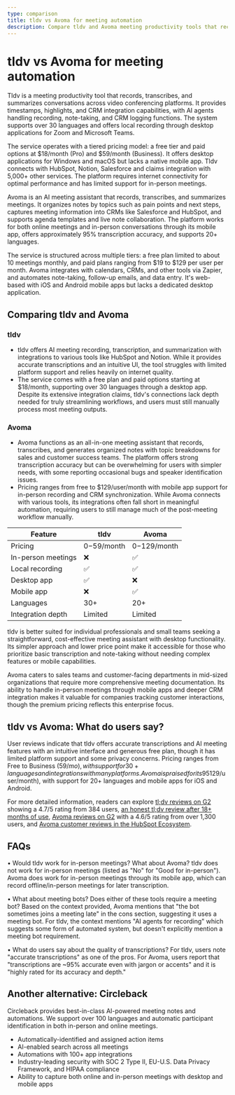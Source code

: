 ```yaml
---
type: comparison
title: tldv vs Avoma for meeting automation
description: Compare tldv and Avoma meeting productivity tools that record, transcribe, and summarize conversations, with details on pricing, features, integrations, and user reviews.
---
```


# tldv vs Avoma for meeting automation

Tldv is a meeting productivity tool that records, transcribes, and summarizes conversations across video conferencing platforms. It provides timestamps, highlights, and CRM integration capabilities, with AI agents handling recording, note-taking, and CRM logging functions. The system supports over 30 languages and offers local recording through desktop applications for Zoom and Microsoft Teams.

The service operates with a tiered pricing model: a free tier and paid options at $18/month (Pro) and $59/month (Business). It offers desktop applications for Windows and macOS but lacks a native mobile app. Tldv connects with HubSpot, Notion, Salesforce and claims integration with 5,000+ other services. The platform requires internet connectivity for optimal performance and has limited support for in-person meetings.

Avoma is an AI meeting assistant that records, transcribes, and summarizes meetings. It organizes notes by topics such as pain points and next steps, captures meeting information into CRMs like Salesforce and HubSpot, and supports agenda templates and live note collaboration. The platform works for both online meetings and in-person conversations through its mobile app, offers approximately 95% transcription accuracy, and supports 20+ languages.

The service is structured across multiple tiers: a free plan limited to about 10 meetings monthly, and paid plans ranging from $19 to $129 per user per month. Avoma integrates with calendars, CRMs, and other tools via Zapier, and automates note-taking, follow-up emails, and data entry. It's web-based with iOS and Android mobile apps but lacks a dedicated desktop application.

## Comparing tldv and Avoma

### tldv

* tldv offers AI meeting recording, transcription, and summarization with integrations to various tools like HubSpot and Notion. While it provides accurate transcriptions and an intuitive UI, the tool struggles with limited platform support and relies heavily on internet quality.
* The service comes with a free plan and paid options starting at $18/month, supporting over 30 languages through a desktop app. Despite its extensive integration claims, tldv's connections lack depth needed for truly streamlining workflows, and users must still manually process most meeting outputs.

### Avoma

* Avoma functions as an all-in-one meeting assistant that records, transcribes, and generates organized notes with topic breakdowns for sales and customer success teams. The platform offers strong transcription accuracy but can be overwhelming for users with simpler needs, with some reporting occasional bugs and speaker identification issues.
* Pricing ranges from free to $129/user/month with mobile app support for in-person recording and CRM synchronization. While Avoma connects with various tools, its integrations often fall short in meaningful automation, requiring users to still manage much of the post-meeting workflow manually.

| Feature | tldv | Avoma |
|---------|------|-------|
| Pricing | $0-$59/month | $0-$129/month |
| In-person meetings | ❌ | ✅ |
| Local recording | ✅ | ✅ |
| Desktop app | ✅ | ❌ |
| Mobile app | ❌ | ✅ |
| Languages | 30+ | 20+ |
| Integration depth | Limited | Limited |

tldv is better suited for individual professionals and small teams seeking a straightforward, cost-effective meeting assistant with desktop functionality. Its simpler approach and lower price point make it accessible for those who prioritize basic transcription and note-taking without needing complex features or mobile capabilities.

Avoma caters to sales teams and customer-facing departments in mid-sized organizations that require more comprehensive meeting documentation. Its ability to handle in-person meetings through mobile apps and deeper CRM integration makes it valuable for companies tracking customer interactions, though the premium pricing reflects this enterprise focus.

## tldv vs Avoma: What do users say?

User reviews indicate that tldv offers accurate transcriptions and AI meeting features with an intuitive interface and generous free plan, though it has limited platform support and some privacy concerns. Pricing ranges from Free to Business ($59/mo), with support for 30+ languages and integrations with many platforms. Avoma is praised for its 95% accurate transcriptions even with jargon or accents, comprehensive meeting assistance features, and strong integration ecosystem. Users appreciate how it saves time on administrative tasks, though some find it potentially overkill for simple needs and note occasional bugs or delays. Avoma's pricing spans from a free plan to Enterprise ($129/user/month), with support for 20+ languages and mobile apps for iOS and Android.

For more detailed information, readers can explore [tl;dv reviews on G2](https://www.g2.com/products/tl-dv/reviews) showing a 4.7/5 rating from 384 users, [an honest tl;dv review after 18+ months of use](https://thebusinessdive.com/tldv-review), [Avoma reviews on G2](https://www.g2.com/products/avoma/reviews) with a 4.6/5 rating from over 1,300 users, and [Avoma customer reviews in the HubSpot Ecosystem](https://ecosystem.hubspot.com/marketplace/apps/avoma/reviews).

## FAQs 
• Would tldv work for in-person meetings? What about Avoma?
tldv does not work for in-person meetings (listed as "No" for "Good for in-person"). Avoma does work for in-person meetings through its mobile app, which can record offline/in-person meetings for later transcription.

• What about meeting bots? Does either of these tools require a meeting bot?
Based on the context provided, Avoma mentions that "the bot sometimes joins a meeting late" in the cons section, suggesting it uses a meeting bot. For tldv, the context mentions "AI agents for recording" which suggests some form of automated system, but doesn't explicitly mention a meeting bot requirement.

• What do users say about the quality of transcriptions?
For tldv, users note "accurate transcriptions" as one of the pros. For Avoma, users report that "transcriptions are ~95% accurate even with jargon or accents" and it is "highly rated for its accuracy and depth."

## Another alternative: Circleback
Circleback provides best-in-class AI-powered meeting notes and automations. We support over 100 languages and automatic participant identification in both in-person and online meetings.
* Automatically-identified and assigned action items
* AI-enabled search across all meetings
* Automations with 100+ app integrations
* Industry-leading security with SOC 2 Type II, EU-U.S. Data Privacy Framework, and HIPAA compliance
* Ability to capture both online and in-person meetings with desktop and mobile apps